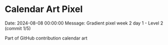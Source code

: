 # Calendar Art Pixel

Date: 2024-08-08 00:00:00
Message: Gradient pixel week 2 day 1 - Level 2 (commit 1/5)

Part of GitHub contribution calendar art

